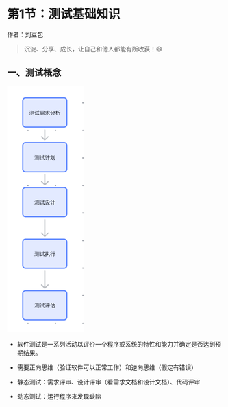# 第1节：测试基础知识

作者：刘豆包


>沉淀、分享、成长，让自己和他人都能有所收获！😄

## 一、测试概念
![alt text](../../assets/img/1测试流程.png)
- 软件测试是一系列活动以评价一个程序或系统的特性和能力并确定是否达到预期结果。

- 需要正向思维（验证软件可以正常工作）和逆向思维（假定有错误）

- 静态测试：需求评审、设计评审（看需求文档和设计文档）、代码评审

- 动态测试：运行程序来发现缺陷

